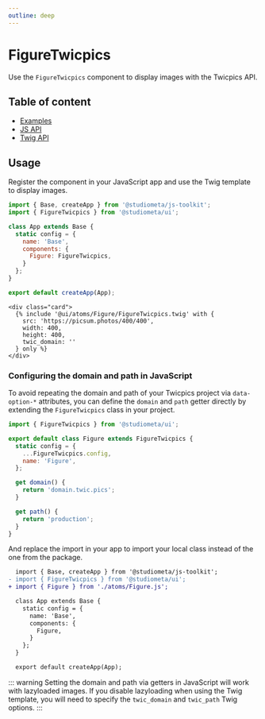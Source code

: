 ```yaml
---
outline: deep
---
```


# FigureTwicpics <Badges :texts="badges" />

<script setup>
  import pkg from '@studiometa/ui/atoms/Figure/package.json';
  const badges = [`v${pkg.version}`, 'Twig', 'JS'];
</script>

Use the `FigureTwicpics` component to display images with the Twicpics API.

## Table of content

- [Examples](./examples.html)
- [JS API](./js-api.html)
- [Twig API](./twig-api.html)

## Usage

Register the component in your JavaScript app and use the Twig template to display images.

```js {2,8}
import { Base, createApp } from '@studiometa/js-toolkit';
import { FigureTwicpics } from '@studiometa/ui';

class App extends Base {
  static config = {
    name: 'Base',
    components: {
      Figure: FigureTwicpics,
    }
  };
}

export default createApp(App);
```
```twig
<div class="card">
  {% include '@ui/atoms/Figure/FigureTwicpics.twig' with {
    src: 'https://picsum.photos/400/400',
    width: 400,
    height: 400,
    twic_domain: ''
  } only %}
</div>
```

### Configuring the domain and path in JavaScript

To avoid repeating the domain and path of your Twicpics project via `data-option-*` attributes, you can define the `domain` and `path` getter directly by extending the `FigureTwicpics` class in your project.

```js
import { FigureTwicpics } from '@studiometa/ui';

export default class Figure extends FigureTwicpics {
  static config = {
    ...FigureTwicpics.config,
    name: 'Figure',
  };

  get domain() {
    return 'domain.twic.pics';
  }

  get path() {
    return 'production';
  }
}
```

And replace the import in your app to import your local class instead of the one from the package.

```diff
  import { Base, createApp } from '@studiometa/js-toolkit';
- import { FigureTwicpics } from '@studiometa/ui';
+ import { Figure } from './atoms/Figure.js';

  class App extends Base {
    static config = {
      name: 'Base',
      components: {
        Figure,
      }
    };
  }

  export default createApp(App);
```

::: warning
Setting the domain and path via getters in JavaScript will work with lazyloaded images. If you disable lazyloading when using the Twig template, you will need to specify the `twic_domain` and `twic_path` Twig options.
:::
